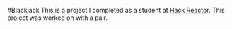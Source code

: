 #Blackjack
This is a project I completed as a student at [Hack Reactor](http://hackreactor.com). This project was worked on with a pair.
